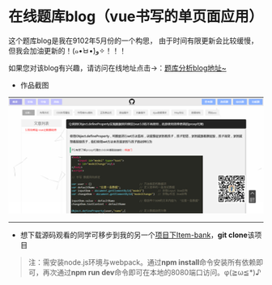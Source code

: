 # 在线题库blog（vue书写的单页面应用）

这个题库blog是我在9102年5月份的一个构思， 由于时间有限更新会比较缓慢，但我会加油更新的！(๑•̀ㅂ•́)و✧！！！

如果您对该blog有兴趣，请访问在线地址点击→：[题库分析blog地址~](https://leedeea.github.io/Online-website/#/)

* 作品截图

<p><img src="https://github.com/LeeDeea/Online-website/blob/master/ScreenshotsOfWorks.jpg" alt="blog" title="" /></p>

---

* 想下载源码观看的同学可移步到我的另一个[项目下Item-bank](https://github.com/LeeDeea/Item-bank)，**git clone**该项目
> 注：需安装node.js环境与webpack。通过**npm install**命令安装所有依赖即可，再次通过**npm run dev**命令即可在本地的8080端口访问。φ(≧ω≦*)♪
